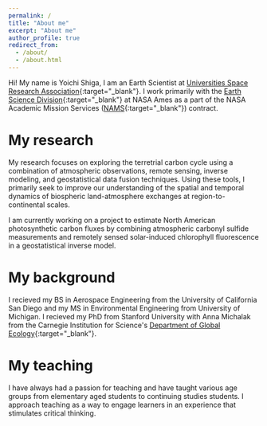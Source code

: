 ```yaml
---
permalink: /
title: "About me"
excerpt: "About me"
author_profile: true
redirect_from: 
  - /about/
  - /about.html
---
```


Hi! My name is Yoichi Shiga, I am an Earth Scientist at [Universities Space Research Association](https://www.usra.edu/){:target="_blank"}. I work primarily with the [Earth Science Division](https://www.nasa.gov/centers/ames/earthscience){:target="_blank"} at NASA Ames as a part of the NASA Academic Mission Services ([NAMS](https://nams.usra.edu/){:target="_blank"}) contract.

My research
======
My research focuses on exploring the terretrial carbon cycle using a combination of atmospheric observations, remote sensing, inverse modeling, and geostatistical data fusion techniques. Using these tools, I primarily seek to improve our understanding of the spatial and temporal dynamics of biospheric land-atmosphere exchanges at region-to-continental scales. 

I am currently working on a project to estimate North American photosynthetic carbon fluxes by combining atmospheric carbonyl sulfide measurements and remotely sensed solar-induced chlorophyll fluorescence in a geostatistical inverse model.

My background
======
I recieved my BS in Aerospace Engineering from the University of California San Diego and my MS in Environmental Engineering from University of Michigan. I recieved my PhD from Stanford University with Anna Michalak from the Carnegie Institution for Science's [Department of Global Ecology](https://dge.carnegiescience.edu/){:target="_blank"}.

My teaching
======
I have always had a passion for teaching and have taught various age groups from elementary aged students to continuing studies students. I approach teaching as a way to engage learners in an experience that stimulates critical thinking.


